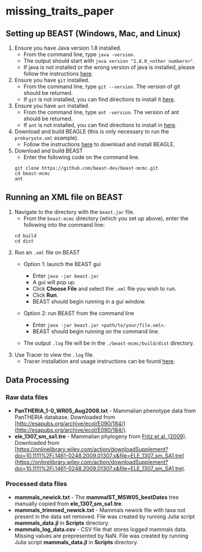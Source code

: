 # missing_traits_paper

## Setting up BEAST (Windows, Mac, and Linux)
1. Ensure you have Java version 1.8 installed.
    * From the command line, type `java -version`.
    * The output should start with `java version "1.8.0_<other numbers>"`.
    * If java is not installed or the wrong version of java is installed, please follow the instructions [here](https://www.oracle.com/technetwork/java/javase/downloads/jdk8-downloads-2133151.html).
2. Ensure you have `git` installed.
    * From the command line, type `git --version`. The version of git should be returned.
    * If `git` is not installed, you can find directions to install it [here](https://git-scm.com/book/en/v2/Getting-Started-Installing-Git).
3. Ensure you have `ant` installed.
    * From the command line, type `ant -version`. The version of ant should be returned.
    * If `ant` is not installed, you can find directions to install in [here](https://ant.apache.org/manual/install.html).
5. Download and build BEAGLE (this is only necessary to run the `prokaryote.xml` example).
    * Follow the instructions [here](https://github.com/beagle-dev/beagle-lib) to download and install BEAGLE.
6. Download and build BEAST
    * Enter the following code on the command line. 
    ```
    git clone https://github.com/beast-dev/beast-mcmc.git
    cd beast-mcmc
    ant
    ```
## Running an XML file on BEAST 
1. Navigate to the directory with the `beast.jar` file.
    * From the `beast-mcmc` directory (which you set up above), enter the following into the command line:
    ```
    cd build
    cd dist
    ```
2. Run an `.xml` file on BEAST
    * Option 1: launch the BEAST gui
        * Enter `java -jar beast.jar`
        * A gui will pop up.
        * Click __Choose File__ and select the `.xml` file you wish to run.
        * Click __Run__.
        * BEAST should begin running in a gui window.
    * Option 2: run BEAST from the command line
        * Enter `java -jar beast.jar <path/to/your/file.xml>`.
        * BEAST should begin running on the command line.
        
    * The output `.log` file will be in the `./beast-mcmc/build/dist` directory.
3. Use Tracer to view the `.log` file.
    * Tracer installation and usage instructions can be found [here](http://beast.community/tracer).
    
## Data Processing
### Raw data files
- __PanTHERIA_1-0_WR05_Aug2008.txt__ - Mammalian phenotype data from PanTHERIA database. Downloaded from [http://esapubs.org/archive/ecol/E090/184/](http://esapubs.org/archive/ecol/E090/184/).
- __ele_1307_sm_sa1.tre__ - Mammalian phylogeny from [Fritz et al. (2009)](https://doi.org/10.1111/j.1461-0248.2009.01307.x). Downloaded from [https://onlinelibrary.wiley.com/action/downloadSupplement?doi=10.1111%2Fj.1461-0248.2009.01307.x&file=ELE_1307_sm_SA1.tre](https://onlinelibrary.wiley.com/action/downloadSupplement?doi=10.1111%2Fj.1461-0248.2009.01307.x&file=ELE_1307_sm_SA1.tre).
### Processed data files
- __mammals_newick.txt__ - The __mammalST_MSW05_bestDates__ tree manually copied from  __ele_1307_sm_sa1.tre__.
- __mammals_trimmed_newick.txt__ - Mammals newick file with taxa not present in the data set removed. File was created by running Julia script __mammals_data.jl__ in __Scripts__ directory.
- __mammals_log_data.csv__ - CSV file that stores logged mammals data. Missing values are prepresented by NaN. File was created by running Julia script __mammals_data.jl__ in __Scripts__ directory.
    
        
        
    
